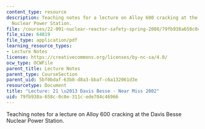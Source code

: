 ```yaml
---
content_type: resource
description: Teaching notes for a lecture on Alloy 600 cracking at the Davis Besse
  Nuclear Power Station.
file: /courses/22-091-nuclear-reactor-safety-spring-2008/79fb938a658c0c0e311cede704c46966_MIT22_091S08_lec21note.pdf
file_size: 64819
file_type: application/pdf
learning_resource_types:
- Lecture Notes
license: https://creativecommons.org/licenses/by-nc-sa/4.0/
ocw_type: OCWFile
parent_title: Lecture Notes
parent_type: CourseSection
parent_uid: 5bf0bdaf-63b8-d8a3-bbaf-c6a132061d3e
resourcetype: Document
title: "Lecture: 21 \u2013 Davis Besse - Near Miss 2002"
uid: 79fb938a-658c-0c0e-311c-ede704c46966
---
```

Teaching notes for a lecture on Alloy 600 cracking at the Davis Besse Nuclear Power Station.